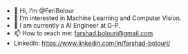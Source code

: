 - 👋 Hi, I’m @FeriBolour
- 👀 I’m interested in Machine Learning and Computer Vision.
- 🌱 I am currently a AI Engineer at G-P.
- 📫 How to reach me: farshad.bolouri@gmail.com
- LinkedIn: https://www.linkedin.com/in/farshad-bolouri/

<!---
FeriBolour/FeriBolour is a ✨ special ✨ repository because its `README.md` (this file) appears on your GitHub profile.
You can click the Preview link to take a look at your changes.
--->
